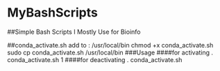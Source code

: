 MyBashScripts
=============

##Simple Bash Scripts I Mostly Use for Bioinfo

##conda_activate.sh
        add to : /usr/local/bin
        chmod +x conda_activate.sh
        sudo cp conda_activate.sh /usr/local/bin 
###Usage
####for activating
      . conda_activate.sh 1
####for deactivating
      . conda_activate.sh
